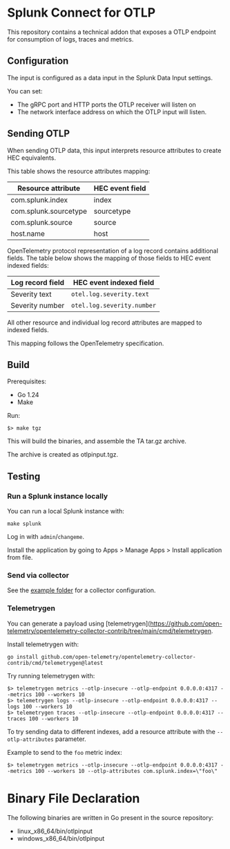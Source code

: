 # Splunk Connect for OTLP

This repository contains a technical addon that exposes a OTLP endpoint for consumption of logs, traces and metrics.

## Configuration

The input is configured as a data input in the Splunk Data Input settings.

You can set:
* The gRPC port and HTTP ports the OTLP receiver will listen on
* The network interface address on which the OTLP input will listen.

## Sending OTLP

When sending OTLP data, this input interprets resource attributes to create HEC equivalents.

This table shows the resource attributes mapping:

| Resource attribute    | HEC event field |
|-----------------------|-----------------|
| com.splunk.index      | index           |
| com.splunk.sourcetype | sourcetype      |
| com.splunk.source     | source          |
| host.name             | host            |

OpenTelemetry protocol representation of a log record contains additional fields. The table below shows the mapping of those fields to HEC event indexed fields:

| Log record field | HEC event indexed field    |
|------------------|----------------------------|
| Severity text    | `otel.log.severity.text`   |
| Severity number  | `otel.log.severity.number` |
 
All other resource and individual log record attributes are mapped to indexed fields.

This mapping follows the OpenTelemetry specification.

## Build

Prerequisites:
* Go 1.24
* Make

Run:
```shell
$> make tgz
```

This will build the binaries, and assemble the TA tar.gz archive.

The archive is created as otlpinput.tgz.

## Testing

### Run a Splunk instance locally

You can run a local Splunk instance with:
```shell
make splunk
```

Log in with `admin`/`changeme`.

Install the application by going to Apps > Manage Apps > Install application from file.

### Send via collector

See the [example folder](./example) for a collector configuration.

### Telemetrygen

You can generate a payload using [telemetrygen](https://github.com/open-telemetry/opentelemetry-collector-contrib/tree/main/cmd/telemetrygen.

Install telemetrygen with:
```shell
go install github.com/open-telemetry/opentelemetry-collector-contrib/cmd/telemetrygen@latest
```

Try running telemetrygen with:

```shell
$> telemetrygen metrics --otlp-insecure --otlp-endpoint 0.0.0.0:4317 --metrics 100 --workers 10
$> telemetrygen logs --otlp-insecure --otlp-endpoint 0.0.0.0:4317 --logs 100 --workers 10
$> telemetrygen traces --otlp-insecure --otlp-endpoint 0.0.0.0:4317 --traces 100 --workers 10
```

To try sending data to different indexes, add a resource attribute with the `--otlp-attributes` parameter.

Example to send to the `foo` metric index:
```shell
$> telemetrygen metrics --otlp-insecure --otlp-endpoint 0.0.0.0:4317 --metrics 100 --workers 10 --otlp-attributes com.splunk.index=\"foo\"
```

# Binary File Declaration
The following binaries are written in Go present in the source repository:
- linux_x86_64/bin/otlpinput
- windows_x86_64/bin/otlpinput

